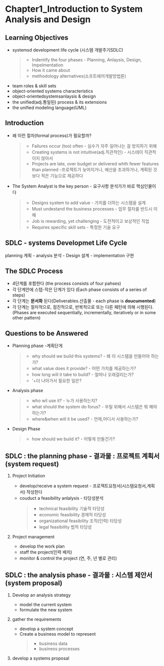 # Chapter1_Introduction to System Analysis and Design

Learning Objectives
---
* systemsd development life cycle (시스템 개발주기SDLC)
  >* Indentify the four phases - Planning, Anlaysis, Design, Impelmentation
  >* How it came about
  >* methodology alternatives(소프트에어개발방법론)
* team roles & skill sets
* object-oriented systems characteristics
* object-orientedsystemsanlaysis & design
* the unified(adj.통일된) process & its extensions
* the unified modeling language(UML)

Introduction
---
* 왜 이런 절차(formal process)가 필요할까?
  >* Failures occur (too) often - 실수가 자주 일어나는 걸 방지하기 위해
  >* Creating systems is not intuitive(adj.직관적인) - 시스테이 직관적이지 않아서
  >* Projects are late, over budget or delivered whth fewer features than planned -프로젝트가 늦어지거나, 예산을 초과하거나, 계획된 것보다 적은 기능으로 제공하다

* The System Analyst is the key person - 요구사항 분석가가 바로 핵심인물이다
  >* Designs system to add value - 가치를 더하는 시스템을 설계
  >* Must undestand the business processes - 업무 절차를 반드시 이해
  >* Job is rewarding, yet challenging - 도전적이고 보상적인 직업
  >* Requires specific skill sets - 특정한 기술 요구

SDLC - systems Developmet Life Cycle
 ---
planning 계획 - analysis 분석 - Design 설계 - implementation 구현


The SDLC Process
---
* 4단계를 포함한다 (the process consists of four pahses)
* 각 단계안에 스텝-작은 단계가 있다 (Each phase consists of a series of steps)
* 각 단계는 **문서화** 된다(Deliverables.산출물 - each phase is **doucumented**)
* 각 단계는 절차적으로, 점진적으로, 반복적으로 또는 다른 패턴에 의해 시행된다.(Phases are executed sequentially, incrementally, iteratively or in some other pattern)


Questions to be Answered
---
* Planning phase -계획단게
  >* why should we build this systems? - 왜 이 시스템을 만들어야 하는가?
  >* what value does it provide? - 어떤 가치를 제공하는가?
  >* how long will it take to build? - 얼마나 오래걸리는가?
  >* '+더 나아가서 필요한 일은?

* Analysis phase
  >* who wil use it? - 누가 사용하는지?
  >* what should the system do forus? - 우릴 위해서 시스템은 뭐 해야하는가?
  >* where&when will it be used? - 언제,어디서 사용하는가?

* Design Phase
  >* how should we build it? - 어떻게 만들건가?

 
 SDLC : the planning phase - 결과물 : 프로젝트 계획서(system request)
 ---
 
1. Project Initiation
   * develop/receive a system request - 프로젝트요청서(시스템요청서,계획서) 작성한다
   * couduct a feasibility anlalysis - 타당성분석
     >* technical feasibility 기술적 타당성
     >* economic feasibility 경제적 타당성
     >* organizational feasibility 조직(인력) 타당성
     >* legal feasibility 법적 타당성
  
2. Project management
   * develop the work plan
   * staff the project(인력 배치)
   * monitor & control the project (연, 주, 년 별로 관리)

 SDLC : the analysis phase - 결과물 : 시스템 제안서(system proposal)
 ---
 
1. Develop an analysis strategy
   * model the current system
   * formulate the new system
  
2. gather the requirements
   * develop a system concept
   * Create a business model to represent
     >* business data
     >* business processes

3. develop a systems proposal